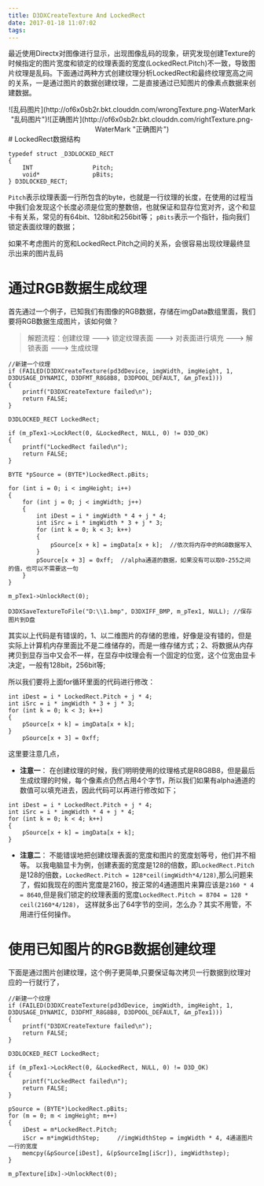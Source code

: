 ```yaml
---
title: D3DXCreateTexture And LockedRect
date: 2017-01-18 11:07:02
tags:
---
```

最近使用Directx对图像进行显示，出现图像乱码的现象，研究发现创建Texture的时候指定的图片宽度和锁定的纹理表面的宽度(LockedRect.Pitch)不一致，导致图片纹理是乱码。下面通过两种方式创建纹理分析LockedRect和最终纹理宽高之间的关系，一是通过图片的数据创建纹理，二是直接通过已知图片的像素点数据来创建数据。
<!--more-->
<center>
![乱码图片](http://of6x0sb2r.bkt.clouddn.com/wrongTexture.png-WaterMark "乱码图片")![正确图片](http://of6x0sb2r.bkt.clouddn.com/rightTexture.png-WaterMark "正确图片")
</center>
# LockedRect数据结构

```
typedef struct _D3DLOCKED_RECT
{
    INT                 Pitch;
    void*               pBits;
} D3DLOCKED_RECT;
```
`Pitch`表示纹理表面一行所包含的byte，也就是一行纹理的长度，在使用的过程当中我们会发现这个长度必须是位宽的整数倍，也就保证和显存位宽对齐，这个和显卡有关系，常见的有64bit、128bit和256bit等；
`pBits`表示一个指针，指向我们锁定表面纹理的数据；

如果不考虑图片的宽和LockedRect.Pitch之间的关系，会很容易出现纹理最终显示出来的图片乱码

# 通过RGB数据生成纹理
首先通过一个例子，已知我们有图像的RGB数据，存储在imgData数组里面，我们要将RGB数据生成图片，该如何做？

> 解题流程：创建纹理 ---> 锁定纹理表面 ---> 对表面进行填充 ---> 解锁表面 ---> 生成纹理

```
//新建一个纹理
if (FAILED(D3DXCreateTexture(pd3dDevice, imgWidth, imgHeight, 1, D3DUSAGE_DYNAMIC, D3DFMT_R8G8B8, D3DPOOL_DEFAULT, &m_pTex1)))
{
    printf("D3DXCreateTexture failed\n");
    return FALSE;
}

D3DLOCKED_RECT LockedRect;

if (m_pTex1->LockRect(0, &LockedRect, NULL, 0) != D3D_OK)
{
    printf("LockedRect failed\n");
    return FALSE;	
}

BYTE *pSource = (BYTE*)LockedRect.pBits;

for (int i = 0; i < imgHeight; i++)
{
	for (int j = 0; j < imgWidth; j++)
	{
		int iDest = i * imgWidth * 4 + j * 4;
		int iSrc = i * imgWidth * 3 + j * 3;
		for (int k = 0; k < 3; k++)
		{
			pSource[x + k] = imgData[x + k];  //依次将内存中的RGB数据写入
		}
		pSource[x + 3] = 0xff;  //alpha通道的数据，如果没有可以取0-255之间的值，也可以不需要这一句
	}
}

m_pTex1->UnlockRect(0);

D3DXSaveTextureToFile("D:\\1.bmp", D3DXIFF_BMP, m_pTex1, NULL); //保存图片到D盘
```
其实以上代码是有错误的，1、以二维图片的存储的思维，好像是没有错的，但是实际上计算机内存里面比不是二维储存的，而是一维存储方式；2、将数据从内存拷贝到显存当中又会不一样，在显存中纹理会有一个固定的位宽，这个位宽由显卡决定，一般有128bit，256bit等;

所以我们要将上面for循环里面的代码进行修改：
```
int iDest = i * LockedRect.Pitch + j * 4;
int iSrc = i * imgWidth * 3 + j * 3;
for (int k = 0; k < 3; k++)
{
    pSource[x + k] = imgData[x + k];
}
    pSource[x + 3] = 0xff;
```

这里要注意几点，
- **注意一**： 在创建纹理的时候，我们明明使用的纹理格式是R8G8B8，但是最后生成纹理的时候，每个像素点仍然占用4个字节，所以我们如果有alpha通道的数值可以填充进去，因此代码可以再进行修改如下；
```
int iDest = i * LockedRect.Pitch + j * 4;
int iSrc = i * imgWidth * 4 + j * 4;
for (int k = 0; k < 4; k++)
{
    pSource[x + k] = imgData[x + k];
}
```
- **注意二**： 不能错误地把创建纹理表面的宽度和图片的宽度划等号，他们并不相等。
以我电脑显卡为例，创建表面的宽度是128的倍数，即`LockedRect.Pitch`是128的倍数，`LockedRect.Pitch = 128*ceil(imgWidth*4/128)`,那么问题来了，假如我现在的图片宽度是2160，按正常的4通道图片来算应该是`2160 * 4 = 8640`,但是我们锁定的纹理表面的宽度`LockedRect.Pitch = 8704 = 128 * ceil(2160*4/128)`，
这样就多出了64字节的空间，怎么办？其实不用管，不用进行任何操作。

# 使用已知图片的RGB数据创建纹理
下面是通过图片创建纹理，这个例子更简单,只要保证每次拷贝一行数据到纹理对应的一行就行了，
```
//新建一个纹理
if (FAILED(D3DXCreateTexture(pd3dDevice, imgWidth, imgHeight, 1, D3DUSAGE_DYNAMIC, D3DFMT_R8G8B8, D3DPOOL_DEFAULT, &m_pTex1)))
{
    printf("D3DXCreateTexture failed\n");
    return FALSE;
}

D3DLOCKED_RECT LockedRect;

if (m_pTex1->LockRect(0, &LockedRect, NULL, 0) != D3D_OK)
{
    printf("LockedRect failed\n");
    return FALSE;	
}

pSource = (BYTE*)LockedRect.pBits;
for (m = 0; m < imgHeight; m++)
{
	iDest = m*LockedRect.Pitch;
	iScr = m*imgWidthStep;     //imgWidthStep = imgWidth * 4, 4通道图片一行的宽度
	memcpy(&pSource[iDest], &(pSourceImg[iScr]), imgWidthstep);
}

m_pTexture[iDx]->UnlockRect(0);
```
